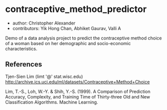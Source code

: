 # contraceptive_method_predictor
- author: Christopher Alexander
- contributors: Yik Hong Chan, Abhiket Gaurav, Valli A

Demo of a data analysis project to predict the contraceptive method choice of a woman based on her demographic and socio-economic characteristics.

## References 
Tjen-Sien Lim (limt '@' stat.wisc.edu) http://archive.ics.uci.edu/ml/datasets/Contraceptive+Method+Choice

Lim, T.-S., Loh, W.-Y. & Shih, Y.-S. (1999). A Comparison of Prediction Accuracy, Complexity, and Training Time of Thirty-three Old and New Classification Algorithms. Machine Learning. 
